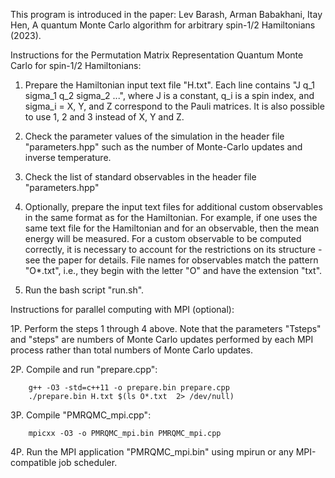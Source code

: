 This program is introduced in the paper: Lev Barash, Arman Babakhani, Itay Hen, A quantum Monte Carlo algorithm for arbitrary spin-1/2 Hamiltonians (2023).

Instructions for the Permutation Matrix Representation Quantum Monte Carlo for spin-1/2 Hamiltonians:

1. Prepare the Hamiltonian input text file "H.txt".
   Each line contains "J q_1 sigma_1 q_2 sigma_2 ...", where J is a constant, q_i is a spin index, and sigma_i = X, Y, and Z correspond to the Pauli matrices. It is also possible to use 1, 2 and 3 instead of X, Y and Z.

2. Check the parameter values of the simulation in the header file "parameters.hpp" such as the number of Monte-Carlo updates and inverse temperature.

3. Check the list of standard observables in the header file "parameters.hpp"

4. Optionally, prepare the input text files for additional custom observables in the same format as for the Hamiltonian.
   For example, if one uses the same text file for the Hamiltonian and for an observable, then the mean energy will be measured.
   For a custom observable to be computed correctly, it is necessary to account for the restrictions on its structure - see the paper for details.
   File names for observables match the pattern "O*.txt", i.e., they begin with the letter "O" and have the extension "txt".

5. Run the bash script "run.sh".

Instructions for parallel computing with MPI (optional):

1P. Perform the steps 1 through 4 above.
    Note that the parameters "Tsteps" and "steps" are numbers of Monte Carlo updates performed by each MPI process rather than total numbers of Monte Carlo updates.

2P. Compile and run "prepare.cpp":

		g++ -O3 -std=c++11 -o prepare.bin prepare.cpp
		./prepare.bin H.txt $(ls O*.txt  2> /dev/null)

3P. Compile "PMRQMC_mpi.cpp":

		mpicxx -O3 -o PMRQMC_mpi.bin PMRQMC_mpi.cpp

4P. Run the MPI application "PMRQMC_mpi.bin" using mpirun or any MPI-compatible job scheduler.
